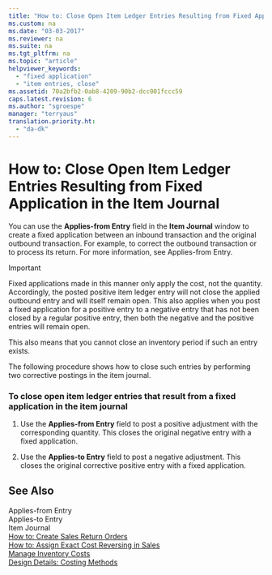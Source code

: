 ```yaml
---
title: "How to: Close Open Item Ledger Entries Resulting from Fixed Application in the Item Journal"
ms.custom: na
ms.date: "03-03-2017"
ms.reviewer: na
ms.suite: na
ms.tgt_pltfrm: na
ms.topic: "article"
helpviewer_keywords: 
  - "fixed application"
  - "item entries, close"
ms.assetid: 70a2bfb2-0ab8-4209-90b2-dcc001fccc59
caps.latest.revision: 6
ms.author: "sgroespe"
manager: "terryaus"
translation.priority.ht: 
  - "da-dk"
---
```

# How to: Close Open Item Ledger Entries Resulting from Fixed Application in the Item Journal
You can use the **Applies\-from Entry** field in the **Item Journal** window to create a fixed application between an inbound transaction and the original outbound transaction. For example, to correct the outbound transaction or to process its return. For more information, see Applies\-from Entry.  
  
> [!IMPORTANT]  
>  Fixed applications made in this manner only apply the cost, not the quantity. Accordingly, the posted positive item ledger entry will not close the applied outbound entry and will itself remain open. This also applies when you post a fixed application for a positive entry to a negative entry that has not been closed by a regular positive entry, then both the negative and the positive entries will remain open.  
>   
>  This also means that you cannot close an inventory period if such an entry exists.  
  
 The following procedure shows how to close such entries by performing two corrective postings in the item journal.  
  
### To close open item ledger entries that result from a fixed application in the item journal  
  
1.  Use the **Applies\-from Entry** field to post a positive adjustment with the corresponding quantity. This closes the original negative entry with a fixed application.  
  
2.  Use the **Applies\-to Entry** field to post a negative adjustment. This closes the original corrective positive entry with a fixed application.  
  
## See Also  
 Applies\-from Entry   
 Applies\-to Entry   
 Item Journal   
 [How to: Create Sales Return Orders](../Sales/how-to-create-sales-return-orders.md)   
 [How to: Assign Exact Cost Reversing in Sales](../Finance/how-to-assign-exact-cost-reversing-in-sales.md)   
 [Manage Inventory Costs](../Finance/manage-inventory-costs.md)   
 [Design Details: Costing Methods](../ApplicationDesign/design-details-costing-methods.md)
